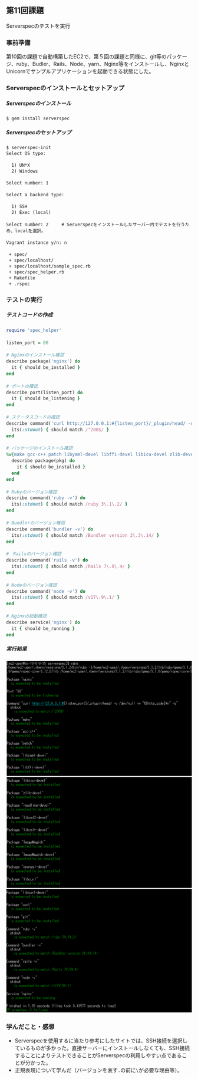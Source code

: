 ## 第11回課題 
Serverspecのテストを実行

### 事前準備
第10回の課題で自動構築したEC2で、第５回の課題と同様に、git等のパッケージ、ruby、Budler、Rails、Node、yarn、Nginx等をインストールし、NginxとUnicornでサンプルアプリケーションを起動できる状態にした。

### Serverspecのインストールとセットアップ
##### Serverspecのインストール
```
$ gem install serverspec
```

##### Serverspecのセットアップ
```
$ serverspec-init
Select OS type:

  1) UN*X
  2) Windows

Select number: 1

Select a backend type:

  1) SSH
  2) Exec (local)

Select number: 2　　　# Serverspecをインストールしたサーバー内でテストを行うため、localを選択。

Vagrant instance y/n: n

 + spec/
 + spec/localhost/
 + spec/localhost/sample_spec.rb
 + spec/spec_helper.rb
 + Rakefile
 + .rspec
```

### テストの実行
##### テストコードの作成
```ruby
require 'spec_helper'

listen_port = 80

# Nginxのインストール確認
describe package('nginx') do
  it { should be_installed }
end

# ポートの確認
describe port(listen_port) do
  it { should be_listening }
end

# ステータスコードの確認
describe command('curl http://127.0.0.1:#{listen_port}/_plugin/head/ -o /dev/null -w "%{http_code}\n" -s') do
  its(:stdout) { should match /^200$/ }
end

# パッケージのインストール確認
%w{make gcc-c++ patch libyaml-devel libffi-devel libicu-devel zlib-devel readline-devel libxml2-devel libxslt-devel ImageMagick ImageMagick-devel openssl-devel libcurl libcurl-devel curl git}.each do |pkg|
  describe package(pkg) do
    it { should be_installed }
  end
end

# Rubyのバージョン確認
describe command('ruby -v') do
  its(:stdout) { should match /ruby 3\.1\.2/ }
end

# Bundlerのバージョン確認
describe command('bundler -v') do
  its(:stdout) { should match /Bundler version 2\.3\.14/ }
end

#　Railsのバージョン確認
describe command('rails -v') do
  its(:stdout) { should match /Rails 7\.0\.4/ }
end

# Nodeのバージョン確認
describe command('node -v') do
  its(:stdout) { should match /v17\.9\.1/ }
end

# Nginxの起動確認
describe service('nginx') do
  it { should be_running }
end
```

##### 実行結果
![実行結果](/Image/lecture11/lecture11_01.png) 
![実行結果](/Image/lecture11/lecture11_02.png) 
![実行結果](/Image/lecture11/lecture11_03.png) 

### 学んだこと・感想
- Serverspecを使用するに当たり参考にしたサイトでは、SSH接続を選択しているものが多かった。直接サーバーにインストールしなくても、SSH接続することによりテストできることがServerspecの利用しやすい点であることが分かった。
- 正規表現について学んだ（バージョンを表す`.`の前に`\`が必要な理由等）。

